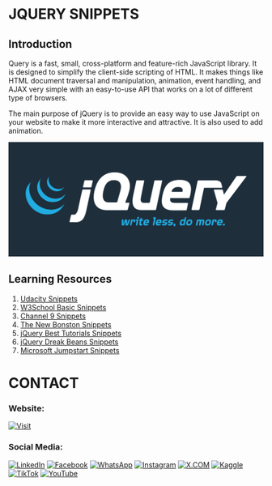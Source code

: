 # JQUERY SNIPPETS

## Introduction

Query is a fast, small, cross-platform and feature-rich JavaScript library. It is designed to simplify the client-side scripting of HTML. It makes things like HTML document traversal and manipulation, animation, event handling, and AJAX very simple with an easy-to-use API that works on a lot of different type of browsers.

The main purpose of jQuery is to provide an easy way to use JavaScript on your website to make it more interactive and attractive. It is also used to add animation.

![Banner Image](github-readme-contents/jquery-banner-image.png)

## Learning Resources

1. [Udacity Snippets](0-udacity-snippets/)
2. [W3School Basic Snippets](1-w3school-basic-snippets/)
3. [Channel 9 Snippets](2-channel-9-snippets/)
4. [The New Bonston Snippets](3-the-new-bonston-snippets/)
5. [jQuery Best Tutorials Snippets](4-jquery-best-tutorials-snippets/)
6. [jQuery Dreak Beans Snippets](5-jquery-dreak-beans-snippets/)
7. [Microsoft Jumpstart Snippets](6-microsoft-jumpstart-snippets/)

# CONTACT

### Website: 

[![Visit](https://img.shields.io/badge/Visit%3A%20www.gunarakulan.info-%23E01E5A?style=flat&logo=realm&logoColor=white)](https://www.gunarakulan.info)

### Social Media:

[![LinkedIn](https://img.shields.io/badge/-LinkedIn-0A66C2?style=for-the-badge&logo=linkedin&logoColor=white)](https://www.linkedin.com/in/gunarakulangunaretnam)
[![Facebook](https://img.shields.io/badge/-Facebook-196dcc?style=for-the-badge&logo=facebook&logoColor=white)](https://www.facebook.com/gunarakulangunaretnam)
[![WhatsApp](https://img.shields.io/badge/-WhatsApp-07a647?style=for-the-badge&logo=whatsapp&logoColor=white)](https://wa.me/94740001141?text=WhatsApp%3A%20%2B9740001141)
[![Instagram](https://img.shields.io/badge/-Instagram-bd3651?style=for-the-badge&logo=instagram&logoColor=white)](https://www.instagram.com/gunarakulangunaretnam)
[![X.COM](https://img.shields.io/badge/-X.COM-0066ff?style=for-the-badge&logo=x&logoColor=white)](https://x.com/gunarakulangr)
[![Kaggle](https://img.shields.io/badge/-Kaggle-3295bd?style=for-the-badge&logo=kaggle&logoColor=white)](https://www.kaggle.com/gunarakulangr)
[![TikTok](https://img.shields.io/badge/-TikTok-579ea3?style=for-the-badge&logo=tiktok&logoColor=white)](https://www.tiktok.com/@gunarakulangunaretnam)
[![YouTube](https://img.shields.io/badge/-YouTube-a82121?style=for-the-badge&logo=youtube&logoColor=white)](https://www.youtube.com/channel/UCjMOdgHFAjAdBKiqV8y2Tww)
